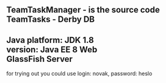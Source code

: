 TeamTaskManager - is the source code <br/>
TeamTasks - Derby DB
---
Java platform: JDK 1.8 <br/>
version: Java EE 8 Web <br/>
GlassFish Server <br/>
---
for trying out you could use login: novak, password: heslo

